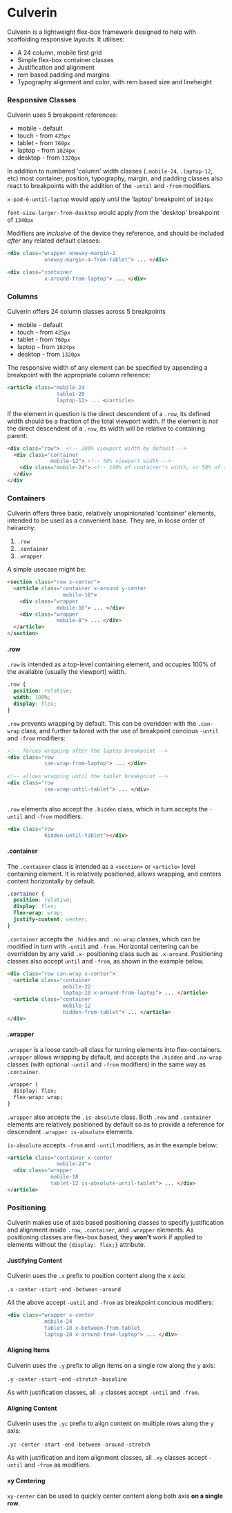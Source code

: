 # Culverin

Culverin is a lightweight flex-box framework designed to help with scaffolding responsive layouts. It utilises:

* A 24 column, mobile first grid 
* Simple flex-box container classes
* Justification and alignment 
* rem based padding and margins
* Typography alignment and color, with rem based size and lineheight 

### Responsive Classes

Culverin uses 5 breakpoint references:

* mobile - default 
* touch - from `425px`
* tablet - from `760px`
* laptop - from `1024px`
* desktop - from `1320px`

In addition to numbered 'column' width classes (`.mobile-24`, `.laptop-12`, etc) most container, position, typography, margin, and padding classes also react to breakpoints with the addition of the `-until` and `-from` modifiers. 

`x-pad-6-until-laptop` would apply _until_ the 'laptop' breakpoint of `1024px`

`font-size-larger-from-desktop` would apply _from_ the 'desktop' breakpoint of `1340px`


Modifiers are _inclusive_ of the device they reference, and should be included _after_ any related default classes:

```html
<div class="wrapper oneway-margin-2
            oneway-margin-4-from-tablet"> ... </div>

<div class="container 
            x-around-from-laptop"> ... </div>
```


### Columns

Culverin offers 24 column classes across 5 breakpoints

* mobile - default 
* touch - from `425px`
* tablet - from `760px`
* laptop - from `1024px`
* desktop - from `1320px`

The responsive width of any element can be specified by appending a breakpoint with the appropriate column reference:  

```html
<article class="mobile-24 
                tablet-20
                laptop-12> ... </article>
```

If the element in question is the direct descendent of a `.row`, its defined width should be a fraction of the total viewport width. 
If the element is _not_ the direct descendent of a `.row`, its width will be relative to containing parent:

```html
<div class="row">  <!-- 100% viewport width by default -->
  <div class="container 
              mobile-12"> <!-- 50% viewport width -->
    <div class="mobile-24"> <!-- 100% of container's width, or 50% of the viewport --> </div> 
  </div> 
</div
```


### Containers

Culverin offers three basic, relatively unopinionated 'container' elements, intended to be used as a convenient base. They are, in loose order of heirarchy:

1. `.row`
2. `.container`
3. `.wrapper`

A simple usecase might be:

```html
<section class="row x-center">
  <article class="container x-around y-center 
                  mobile-18">
    <div class="wrapper 
                mobile-16"> ... </div>
    <div class="wrapper 
                mobile-8"> ... </div>
  </article>
</section>
```

#### .row

`.row` is intended as a top-level containing element, and occupies 100% of the available (usually the viewport) width.

```css
.row {
  position: relative;
  width: 100%;
  display: flex;
}
```
`.row` prevents wrapping by default. This can be overidden with the `.can-wrap` class, and further tailored with the use of breakpoint concious `-until` and `-from` modifiers:

```html
<!-- forces wrapping after the laptop breakpoint -->
<div class="row 
            can-wrap-from-laptop"> ... </div>
 
<!-- allows wrapping until the tablet breakpoint -->
<div class="row 
            can-wrap-until-tablet"> ... </div>
            
```

`.row` elements also accept the `.hidden` class, which in turn accepts the `-until` and `-from` modifiers:

```html
<div class="row 
            hidden-until-tablet"></div>
```

#### .container

The `.container` class is intended as a `<section>` or `<article>` level containing element. It is relatively positioned, allows wrapping, and centers content horizontally by default.

```css
.container {
  position: relative;
  display: flex;
  flex-wrap: wrap;
  justify-content: center;
}
```

`.container` accepts the `.hidden` and `.no-wrap` classes, which can be modified in turn with `-until` and `-from`. Horizontal centering can be overridden by any valid `.x-` positioning class such as `.x-around`. Positioning classes also accept `until` and `-from`, as shown in the example below.

```html
<div class="row can-wrap x-center">
  <article class="container 
                  mobile-22 
                  laptop-18 x-around-from-laptop"> ... </article>
  <article class="container 
                  mobile-12
                  hidden-from-tablet"> ... </article>
</div>
```

#### .wrapper

`.wrapper` is a loose catch-all class for turning elements into flex-containers. `.wrapper` allows wrapping by default, and accepts the `.hidden` and `.no-wrap` classes (with optional `-until` and `-from` modifiers) in the same way as `.container`. 

```html
.wrapper {
  display: flex;
  flex-wrap: wrap;
}
```

`.wrapper` also accepts the `.is-absolute` class. Both `.row` and `.container` elements are relatively positioned by default so as to provide a reference for descendent `.wrapper is-absolute` elements.

`is-absolute` accepts `-from` and `-until` modifiers, as in the example below:

```html
<article class="container x-center 
                mobile-24">
  <div class="wrapper 
              mobile-18 
              tablet-12 is-absolute-until-tablet"> ... </div>
</article>
```


### Positioning 

Culverin makes use of axis based positioning classes to specify justification and alignment inside `.row`, `.container`, and `.wrapper` elements. As positioning classes are flex-box based, they **won't** work if applied to elements without the `{display: flex;}` attribute.

#### Justifying Content

Culverin uses the `.x` prefix to position content along the x axis:

`.x` `-center`
     `-start`
     `-end`
     `-between`
     `-around`
     
All the above accept `-until` and `-from` as breakpoint concious modifiers: 

```html
<div class="wrapper x-center
            mobile-24
            tablet-18 x-between-from-tablet
            laptop-20 x-around-from-laptop"> ... </div>
```

#### Aligning Items

Culverin uses the `.y` prefix to align items on a single row along the y axis:

`.y` `-center`
     `-start`
     `-end`
     `-stretch`
     `-baseline`
     
As with justification classes, all `.y` classes accept `-until` and `-from`.

#### Aligning Content

Culverin uses the `.yc` prefix to align content on multiple rows along the y axis:

`.yc` `-center`
      `-start`
      `-end`
      `-between`
      `-around`
      `-stretch`

As with justification and item alignment classes, all `.xy` classes accept `-until` and `-from` as modifiers.

#### xy Centering

`xy-center` can be used to quickly center content along both axis **on a single row**.







